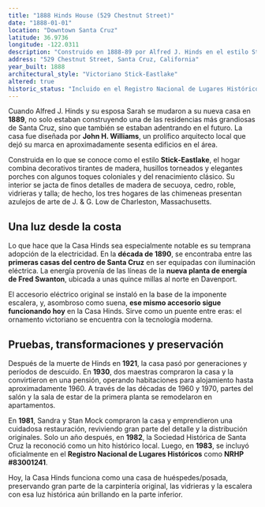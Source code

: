 ```yaml
---
title: "1888 Hinds House (529 Chestnut Street)"
date: "1888-01-01"
location: "Downtown Santa Cruz"
latitude: 36.9736
longitude: -122.0311
description: "Construido en 1888-89 por Alfred J. Hinds en el estilo Stick‑Eastlake, la Casa Hinds es una de las primeras casas del centro de Santa Cruz que se cablearon para electricidad, con un accesorio sobreviviente instalado desde las líneas de energía de Davenport."
address: "529 Chestnut Street, Santa Cruz, California"
year_built: 1888
architectural_style: "Victoriano Stick‑Eastlake"
altered: true
historic_status: "Incluido en el Registro Nacional de Lugares Históricos (NRHP #83001241); designado Hito Histórico de Santa Cruz"
---
```


Cuando Alfred J. Hinds y su esposa Sarah se mudaron a su nueva casa en **1889**, no solo estaban construyendo una de las residencias más grandiosas de Santa Cruz, sino que también se estaban adentrando en el futuro. La casa fue diseñada por **John H. Williams**, un prolífico arquitecto local que dejó su marca en aproximadamente sesenta edificios en el área.

Construida en lo que se conoce como el estilo **Stick‑Eastlake**, el hogar combina decorativos tirantes de madera, husillos torneados y elegantes porches con algunos toques coloniales y del renacimiento clásico. Su interior se jacta de finos detalles de madera de secuoya, cedro, roble, vidrieras y talla; de hecho, los tres hogares de las chimeneas presentan azulejos de arte de J. & G. Low de Charleston, Massachusetts.

## Una luz desde la costa

Lo que hace que la Casa Hinds sea especialmente notable es su temprana adopción de la electricidad. En la **década de 1890**, se encontraba entre las **primeras casas del centro de Santa Cruz** en ser equipadas con iluminación eléctrica. La energía provenía de las líneas de la **nueva planta de energía de Fred Swanton**, ubicada a unas quince millas al norte en Davenport.

El accesorio eléctrico original se instaló en la base de la imponente escalera, y, asombroso como suena, **ese mismo accesorio sigue funcionando hoy** en la Casa Hinds. Sirve como un puente entre eras: el ornamento victoriano se encuentra con la tecnología moderna.

## Pruebas, transformaciones y preservación

Después de la muerte de Hinds en **1921**, la casa pasó por generaciones y períodos de descuido. En **1930**, dos maestras compraron la casa y la convirtieron en una pensión, operando habitaciones para alojamiento hasta aproximadamente 1960. A través de las décadas de 1960 y 1970, partes del salón y la sala de estar de la primera planta se remodelaron en apartamentos.

En **1981**, Sandra y Stan Mock compraron la casa y emprendieron una cuidadosa restauración, reviviendo gran parte del detalle y la distribución originales. Solo un año después, en **1982**, la Sociedad Histórica de Santa Cruz la reconoció como un hito histórico local. Luego, en **1983**, se incluyó oficialmente en el **Registro Nacional de Lugares Históricos** como **NRHP #83001241**.

Hoy, la Casa Hinds funciona como una casa de huéspedes/posada, preservando gran parte de la carpintería original, las vidrieras y la escalera con esa luz histórica aún brillando en la parte inferior.